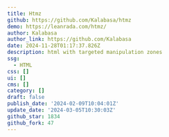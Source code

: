 ```yaml
---
title: Htmz
github: https://github.com/Kalabasa/htmz
demo: https://leanrada.com/htmz/
author: Kalabasa
author_link: https://github.com/Kalabasa
date: 2024-11-28T01:17:37.826Z
description: html with targeted manipulation zones
ssg:
  - HTML
css: []
ui: []
cms: []
category: []
draft: false
publish_date: '2024-02-09T10:04:01Z'
update_date: '2024-03-05T10:30:03Z'
github_star: 1834
github_fork: 47
---
```

